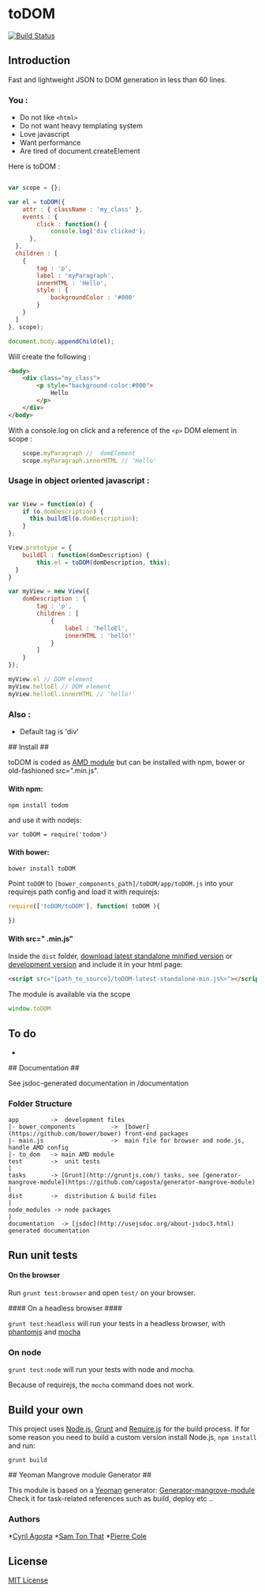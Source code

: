 # toDOM  
[![Build Status](https://secure.travis-ci.org/cagosta/toDOM.png?branch=master)](https://travis-ci.org/cagosta/toDOM)


## Introduction ##

Fast and lightweight JSON to DOM generation in less than 60 lines.


### You :
* Do not like `<html>`
* Do not want heavy templating system  
* Love javascript  
* Want performance  
* Are tired of document.createElement 

Here is toDOM :
``` javascript

var scope = {};

var el = toDOM({
    attr : { className : 'my_class' },
    events : {
        click : function() {
            console.log('div clicked');
      },
  },
  children : [
    {
        tag : 'p',
        label : 'myParagraph',
        innerHTML : 'Hello',
        style : {
            backgroundColor : '#000'
        }
    }
  ]
}, scope);

document.body.appendChild(el);

```

Will create the following : 

``` html 
<body>
    <div class="my_class">
        <p style="background-color:#000">
            Hello
        </p>
    </div>
</body>
```

With a console.log on click and a reference of the `<p>` DOM element in scope : 

```javascript
    scope.myParagraph //  domElement
    scope.myParagraph.innerHTML // 'Hello'
```


### Usage in object oriented javascript : 

```javascript

var View = function(o) {
    if (o.domDescription) {
      this.buildEl(o.domDescription);
    }
};

View.prototype = {
    buildEl : function(domDescription) {
        this.el = toDOM(domDescription, this);
  }
}

var myView = new View({
    domDescription : {
        tag : 'p',
        children : [
            {
                label : 'helloEl',
                innerHTML : 'hello!'
            }
        ]
    }
});

myView.el // DOM element
myView.helloEl // DOM element
myView.helloEl.innerHTML // 'hello!'

```


### Also :
* Default tag is 'div' 


## Install ##

toDOM is coded as [AMD module](http://requirejs.org/docs/whyamd.html) but can be installed with npm, bower or old-fashioned src=".min.js".

#### With npm: ####

```
npm install todom
```

and use it with nodejs: 
```
var toDOM = require('todom')
```

#### With bower: ####

``` 
bower install toDOM
```

Point `toDOM` to `[bower_components_path]/toDOM/app/toDOM.js` into your requirejs path config 
and load it with requirejs:  

```javascript
require(['toDOM/toDOM'], function( toDOM ){

})
```


#### With src=" .min.js" ####


Inside the `dist` folder, [download latest standalone minified version](https://raw.github.com/cagosta/toDOM/master/dist/toDOM-latest-standalone-min.js) or [development version](https://raw.github.com/cagosta/toDOM/master/dist/toDOM-latest-standalone.js) and include it in your html page:

```html
<script src="[path_to_source]/toDOM-latest-standalone-min.js%>"></script>
```

The module is available via the scope 

```javascript
window.toDOM
```

## To do ##

*  

## Documentation ##

See jsdoc-generated documentation in /documentation  

### Folder Structure ###

    app         ->  development files
    |- bower_components          ->  [bower](https://github.com/bower/bower) front-end packages
    |- main.js                   ->  main file for browser and node.js, handle AMD config
    |- to_dom   -> main AMD module
    test        ->  unit tests
    |
    tasks       -> [Grunt](http://gruntjs.com/) tasks, see [generator-mangrove-module](https://github.com/cagosta/generator-mangrove-module)
    |
    dist        ->  distribution & build files
    |
    node_modules -> node packages
    |
    documentation  -> [jsdoc](http://usejsdoc.org/about-jsdoc3.html) generated documentation 


## Run unit tests ##

#### On the browser ####

Run `grunt test:browser` and open `test/` on your browser.

#### On a headless browser ####

`grunt test:headless` will run your tests in a headless browser, with [phantomjs](http://phantomjs.org/) and [mocha](http://visionmedia.github.io/mocha/)

### On node ####

`grunt test:node` will run your tests with node and mocha.  

Because of requirejs, the `mocha` command does not work.


## Build your own ##

This project uses [Node.js](http://nodejs.org/), [Grunt](http://gruntjs.com/) and [Require.js](http://requirejs.org/docs/optimization.html) for the build process. If for some reason you need to build a custom version install Node.js, `npm install` and run:

    grunt build

## Yeoman Mangrove module Generator ##

This module is based on a [Yeoman](https://github.com/yeoman/yeoman/wiki/Getting-Started) generator: [Generator-mangrove-module](https://github.com/cagosta/generator-mangrove-module)  
Check it for task-related references such as build, deploy etc ..



### Authors 
*[Cyril Agosta](https://github.com/cagosta)
*[Sam Ton That](https://github.com/KspR)
*[Pierre Cole](https://github.com/piercus)


## License ##

[MIT License](http://www.opensource.org/licenses/mit-license.php)

